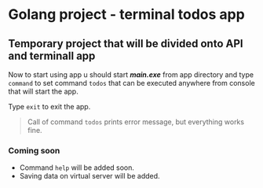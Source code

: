 # Golang project - terminal todos app

## Temporary project that will be divided onto API and terminall app

Now to start using app u should start ***main.exe*** from app directory and type `command` to set command `todos` that can be executed anywhere from console that will start the app.

Type `exit` to exit the app.

> Call of command `todos` prints error message, but everything works fine.

### Coming soon
- Command `help` will be added soon.
- Saving data on virtual server will be added.
